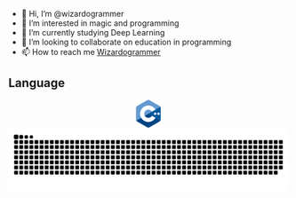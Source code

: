 - 👋 Hi, I’m @wizardogrammer
- 👀 I’m interested in magic and programming
- 🌱 I’m currently studying Deep Learning
- 💞️ I’m looking to collaborate on education in programming
- 📫 How to reach me [Wizardogrammer](mailto:codertalisman@gmail.com?subject=[GitHub])

## Language
<div align="center">
<img src="https://raw.githubusercontent.com/devicons/devicon/master/icons/cplusplus/cplusplus-original.svg" alt="cplusplus" width="50" height="50"/>
</div>

<div align="center">
  <img src="https://github.com/Platane/snk/raw/output/github-contribution-grid-snake.svg" />
</div>

<!---
wizardogrammer/wizardogrammer is a ✨ special ✨ repository because its `README.md` (this file) appears on your GitHub profile.
You can click the Preview link to take a look at your changes.
--->
